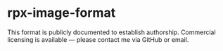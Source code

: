 # rpx-image-format

This format is publicly documented to establish authorship. Commercial licensing is available — please contact me via GitHub or email.

